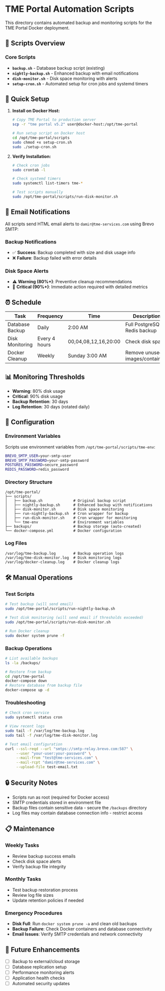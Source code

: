 # TME Portal Automation Scripts

This directory contains automated backup and monitoring scripts for the TME Portal Docker deployment.

## 📁 Scripts Overview

### Core Scripts
- **`backup.sh`** - Database backup script (existing)
- **`nightly-backup.sh`** - Enhanced backup with email notifications
- **`disk-monitor.sh`** - Disk space monitoring with alerts
- **`setup-cron.sh`** - Automated setup for cron jobs and systemd timers

## 🚀 Quick Setup

1. **Install on Docker Host:**
   ```bash
   # Copy TME Portal to production server
   scp -r "tme portal v5.2" user@docker-host:/opt/tme-portal
   
   # Run setup script on Docker host
   cd /opt/tme-portal/scripts
   sudo chmod +x setup-cron.sh
   sudo ./setup-cron.sh
   ```

2. **Verify Installation:**
   ```bash
   # Check cron jobs
   sudo crontab -l
   
   # Check systemd timers
   sudo systemctl list-timers tme-*
   
   # Test scripts manually
   sudo /opt/tme-portal/scripts/run-disk-monitor.sh
   ```

## 📧 Email Notifications

All scripts send HTML email alerts to `damir@tme-services.com` using Brevo SMTP:

### Backup Notifications
- ✅ **Success**: Backup completed with size and disk usage info
- ❌ **Failure**: Backup failed with error details

### Disk Space Alerts
- ⚠️ **Warning (80%+)**: Preventive cleanup recommendations
- 🚨 **Critical (90%+)**: Immediate action required with detailed metrics

## ⏰ Schedule

| Task | Frequency | Time | Description |
|------|-----------|------|-------------|
| Database Backup | Daily | 2:00 AM | Full PostgreSQL + Redis backup |
| Disk Monitoring | Every 4 hours | 00,04,08,12,16,20:00 | Check disk space |
| Docker Cleanup | Weekly | Sunday 3:00 AM | Remove unused images/containers |

## 📊 Monitoring Thresholds

- **Warning**: 80% disk usage
- **Critical**: 90% disk usage
- **Backup Retention**: 30 days
- **Log Retention**: 30 days (rotated daily)

## 🔧 Configuration

### Environment Variables
Scripts use environment variables from `/opt/tme-portal/scripts/tme-env`:
```bash
BREVO_SMTP_USER=your-smtp-user
BREVO_SMTP_PASSWORD=your-smtp-password
POSTGRES_PASSWORD=secure_password
REDIS_PASSWORD=redis_password
```

### Directory Structure
```
/opt/tme-portal/
├── scripts/
│   ├── backup.sh              # Original backup script
│   ├── nightly-backup.sh      # Enhanced backup with notifications
│   ├── disk-monitor.sh        # Disk space monitoring
│   ├── run-nightly-backup.sh  # Cron wrapper for backup
│   ├── run-disk-monitor.sh    # Cron wrapper for monitoring
│   └── tme-env                # Environment variables
├── backups/                   # Backup storage (auto-created)
└── docker-compose.yml         # Docker configuration
```

### Log Files
```
/var/log/tme-backup.log        # Backup operation logs
/var/log/tme-disk-monitor.log  # Disk monitoring logs
/var/log/docker-cleanup.log    # Docker cleanup logs
```

## 🛠️ Manual Operations

### Test Scripts
```bash
# Test backup (will send email)
sudo /opt/tme-portal/scripts/run-nightly-backup.sh

# Test disk monitoring (will send email if thresholds exceeded)
sudo /opt/tme-portal/scripts/run-disk-monitor.sh

# Run Docker cleanup
sudo docker system prune -f
```

### Backup Operations
```bash
# List available backups
ls -la /backups/

# Restore from backup
cd /opt/tme-portal
docker-compose down
# Restore database from backup file
docker-compose up -d
```

### Troubleshooting
```bash
# Check cron service
sudo systemctl status cron

# View recent logs
sudo tail -f /var/log/tme-backup.log
sudo tail -f /var/log/tme-disk-monitor.log

# Test email configuration
curl --ssl-reqd --url "smtps://smtp-relay.brevo.com:587" \
     --user "your-user:your-password" \
     --mail-from "test@tme-services.com" \
     --mail-rcpt "damir@tme-services.com" \
     --upload-file test-email.txt
```

## 🔒 Security Notes

- Scripts run as root (required for Docker access)
- SMTP credentials stored in environment file
- Backup files contain sensitive data - secure the `/backups` directory
- Log files may contain database connection info - restrict access

## 📋 Maintenance

### Weekly Tasks
- Review backup success emails
- Check disk space alerts
- Verify backup file integrity

### Monthly Tasks
- Test backup restoration process
- Review log file sizes
- Update retention policies if needed

### Emergency Procedures
- **Disk Full**: Run `docker system prune -a` and clean old backups
- **Backup Failure**: Check Docker containers and database connectivity
- **Email Issues**: Verify SMTP credentials and network connectivity

## 🔄 Future Enhancements

- [ ] Backup to external/cloud storage
- [ ] Database replication setup
- [ ] Performance monitoring alerts
- [ ] Application health checks
- [ ] Automated security updates